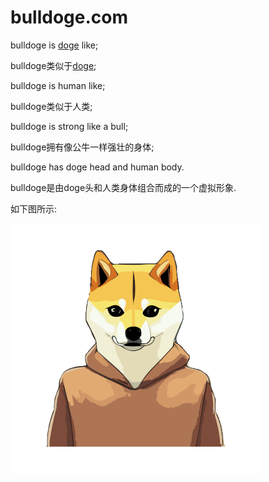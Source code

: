# bulldoge.com

bulldoge is [doge](https://zh.wikipedia.org/wiki/Doge)  like;

bulldoge类似于[doge](https://zh.wikipedia.org/wiki/Doge);

bulldoge is human like; 

bulldoge类似于人类;

bulldoge is strong like a bull;

bulldoge拥有像公牛一样强壮的身体;

bulldoge has doge head and human body.

bulldoge是由doge头和人类身体组合而成的一个虚拟形象.

如下图所示:

![](./assets/bulldoge.png)
